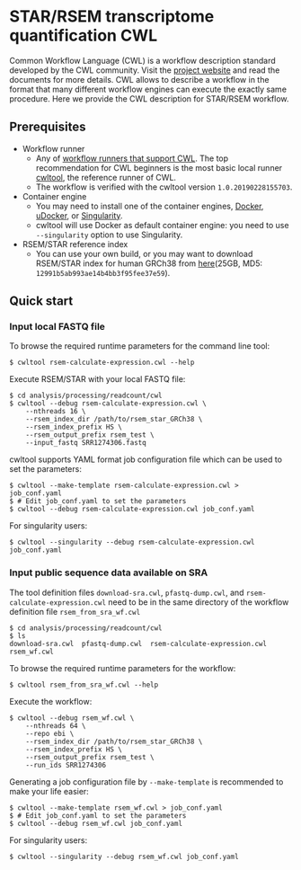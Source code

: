 # STAR/RSEM transcriptome quantification CWL

Common Workflow Language (CWL) is a workflow description standard developed by the CWL community. Visit the [project website](https://commonwl.org) and read the documents for more details. CWL allows to describe a workflow in the format that many different workflow engines can execute the exactly same procedure. Here we provide the CWL description for STAR/RSEM workflow.

## Prerequisites

- Workflow runner
  - Any of [workflow runners that support CWL](https://www.commonwl.org/#Implementations). The top recommendation for CWL beginners is the most basic local runner [cwltool](https://github.com/common-workflow-language/cwltool/), the reference runner of CWL.
  - The workflow is verified with the cwltool version `1.0.20190228155703`.
- Container engine
  - You may need to install one of the container engines, [Docker](https://www.docker.com), [uDocker](https://github.com/indigo-dc/udocker), or [Singularity](https://www.sylabs.io/docs/).
  - cwltool will use Docker as default container engine: you need to use `--singularity` option to use Singularity.
- RSEM/STAR reference index
  - You can use your own build, or you may want to download RSEM/STAR index for human GRCh38 from [here](https://s3.amazonaws.com/nig-reference/GRCh38/rsem_star_index/rsem_star_GRCh38.tar.gz)(25GB, MD5: `12991b5ab993ae14b4bb3f95fee37e59`).

## Quick start

### Input local FASTQ file

To browse the required runtime parameters for the command line tool:

```
$ cwltool rsem-calculate-expression.cwl --help
```

Execute RSEM/STAR with your local FASTQ file:

```
$ cd analysis/processing/readcount/cwl
$ cwltool --debug rsem-calculate-expression.cwl \
    --nthreads 16 \
    --rsem_index_dir /path/to/rsem_star_GRCh38 \
    --rsem_index_prefix HS \
    --rsem_output_prefix rsem_test \
    --input_fastq SRR1274306.fastq
```

cwltool supports YAML format job configuration file which can be used to set the parameters:

```
$ cwltool --make-template rsem-calculate-expression.cwl > job_conf.yaml
$ # Edit job_conf.yaml to set the parameters
$ cwltool --debug rsem-calculate-expression.cwl job_conf.yaml
```

For singularity users:

```
$ cwltool --singularity --debug rsem-calculate-expression.cwl job_conf.yaml
```

### Input public sequence data available on SRA

The tool definition files `download-sra.cwl`, `pfastq-dump.cwl`, and `rsem-calculate-expression.cwl` need to be in the same directory of the workflow definition file `rsem_from_sra_wf.cwl`

```
$ cd analysis/processing/readcount/cwl
$ ls
download-sra.cwl  pfastq-dump.cwl  rsem-calculate-expression.cwl  rsem_wf.cwl
```

To browse the required runtime parameters for the workflow:

```
$ cwltool rsem_from_sra_wf.cwl --help
```

Execute the workflow:

```
$ cwltool --debug rsem_wf.cwl \
    --nthreads 64 \
    --repo ebi \
    --rsem_index_dir /path/to/rsem_star_GRCh38 \
    --rsem_index_prefix HS \
    --rsem_output_prefix rsem_test \
    --run_ids SRR1274306
```

Generating a job configuration file by `--make-template` is recommended to make your life easier:

```
$ cwltool --make-template rsem_wf.cwl > job_conf.yaml
$ # Edit job_conf.yaml to set the parameters
$ cwltool --debug rsem_wf.cwl job_conf.yaml
```

For singularity users:

```
$ cwltool --singularity --debug rsem_wf.cwl job_conf.yaml
```
